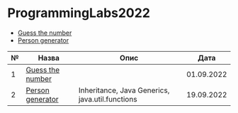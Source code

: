 # ProgrammingLabs2022

- [Guess the number](src/guess/App.java)
- [Person generator](src/humans/AppHumans.java)

| №   | Назва                                         | Опис                                            | Дата       |
|-----|-----------------------------------------------|-------------------------------------------------|------------|
| 1   | [Guess the number](src/guess/App.java)        |                                                 | 01.09.2022 |
| 2   | [Person generator](src/humans/AppHumans.java) | Inheritance, Java Generics, java.util.functions | 19.09.2022 |
